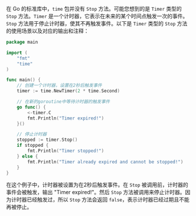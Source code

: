 在 Go 的标准库中，`time` 包并没有 `Stop` 方法。可能您想到的是 `Timer` 类型的 `Stop` 方法。`Timer` 是一个计时器，它表示在未来的某个时间点触发一次的事件。`Stop` 方法用于停止计时器，使其不再触发事件。以下是 `Timer` 类型的 `Stop` 方法的使用场景以及对应的输出和注释：

```go
package main

import (
	"fmt"
	"time"
)

func main() {
	// 创建一个计时器，设置在2秒后触发事件
	timer := time.NewTimer(2 * time.Second)

	// 在新的goroutine中等待计时器的触发事件
	go func() {
		<-timer.C
		fmt.Println("Timer expired!")
	}()

	// 停止计时器
	stopped := timer.Stop()
	if stopped {
		fmt.Println("Timer stopped!")
	} else {
		fmt.Println("Timer already expired and cannot be stopped!")
	}
}

```

在这个例子中，计时器被设置为在2秒后触发事件。在 `Stop` 被调用前，计时器的事件会被触发，输出 "Timer expired!"。然后 `Stop` 方法被调用来停止计时器。因为计时器已经触发过，所以 `Stop` 方法会返回 `false`，表示计时器已经过期且不能再被停止。